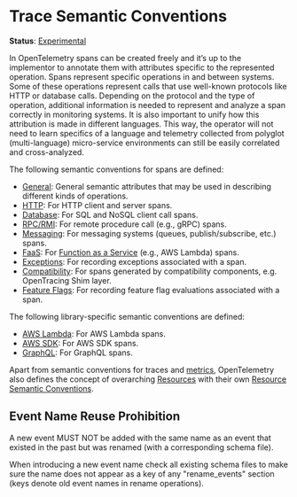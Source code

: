 # Trace Semantic Conventions

**Status**: [Experimental][DocumentStatus]

In OpenTelemetry spans can be created freely and it’s up to the implementor to
annotate them with attributes specific to the represented operation. Spans
represent specific operations in and between systems. Some of these operations
represent calls that use well-known protocols like HTTP or database calls.
Depending on the protocol and the type of operation, additional information
is needed to represent and analyze a span correctly in monitoring systems. It is
also important to unify how this attribution is made in different languages.
This way, the operator will not need to learn specifics of a language and
telemetry collected from polyglot (multi-language) micro-service environments
can still be easily correlated and cross-analyzed.

The following semantic conventions for spans are defined:

* [General](span-general.md): General semantic attributes that may be used in describing different kinds of operations.
* [HTTP](http.md): For HTTP client and server spans.
* [Database](database.md): For SQL and NoSQL client call spans.
* [RPC/RMI](rpc.md): For remote procedure call (e.g., gRPC) spans.
* [Messaging](messaging.md): For messaging systems (queues, publish/subscribe, etc.) spans.
* [FaaS](faas.md): For [Function as a Service](https://en.wikipedia.org/wiki/Function_as_a_service) (e.g., AWS Lambda) spans.
* [Exceptions](exceptions.md): For recording exceptions associated with a span.
* [Compatibility](compatibility.md): For spans generated by compatibility components, e.g. OpenTracing Shim layer.
* [Feature Flags](feature-flags.md): For recording feature flag evaluations associated with a span.

The following library-specific semantic conventions are defined:

* [AWS Lambda](instrumentation/aws-lambda.md): For AWS Lambda spans.
* [AWS SDK](instrumentation/aws-sdk.md): For AWS SDK spans.
* [GraphQL](instrumentation/graphql.md): For GraphQL spans.

Apart from semantic conventions for traces and [metrics](https://github.com/open-telemetry/opentelemetry-specification/tree/v1.21.0/specification/metrics/semantic_conventions/README.md),
OpenTelemetry also defines the concept of overarching [Resources](https://github.com/open-telemetry/opentelemetry-specification/tree/v1.21.0/specification/resource/sdk.md) with their own
[Resource Semantic Conventions](../../resource/semantic_conventions/README.md).

## Event Name Reuse Prohibition

A new event MUST NOT be added with the same name as an event that existed in
the past but was renamed (with a corresponding schema file).

When introducing a new event name check all existing schema files to make sure
the name does not appear as a key of any "rename_events" section (keys denote
old event names in rename operations).

[DocumentStatus]: https://github.com/open-telemetry/opentelemetry-specification/blob/v1.21.0/specification/document-status.md
